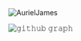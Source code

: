 <img src="https://github-readme-stats.vercel.app/api?username=chaesthetics&count_private=true&show_icons=true" alt="AurielJames" />


![𝚐𝚒𝚝𝚑𝚞𝚋 𝚐𝚛𝚊𝚙𝚑](https://github-readme-activity-graph.vercel.app/graph?username=chaesthetics&theme=github-compact&hide_border=true&area=true&from=2023-01-01&to=2023-01-20)
